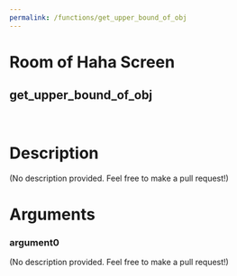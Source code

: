 ```yaml
---
permalink: /functions/get_upper_bound_of_obj
---
```

# Room of Haha Screen  
## get_upper_bound_of_obj  
&nbsp;  
# Description  
(No description provided. Feel free to make a pull request!) 
&nbsp;  
# Arguments
### argument0
(No description provided. Feel free to make a pull request!)
&nbsp;  


